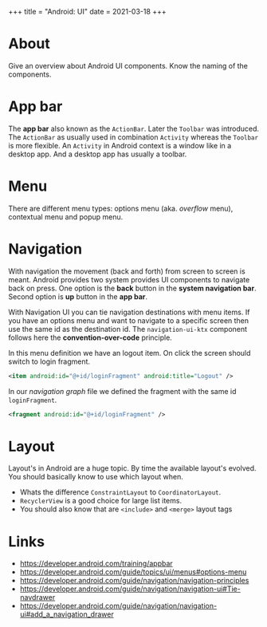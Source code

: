 +++
title = "Android: UI"
date = 2021-03-18
+++

# About
Give an overview about Android UI components. Know the naming of the components.

# App bar
The __app bar__ also known as the `ActionBar`. Later the `Toolbar` was introduced. The `ActionBar` as usually used in combination `Activity` whereas the `Toolbar` is more flexible.
An `Activity` in Android context is a window like in a desktop app. And a desktop app has usually a toolbar.

# Menu
There are different menu types: options menu (aka. _overflow_ menu), contextual menu and popup menu.

# Navigation
With navigation the movement (back and forth) from screen to screen is meant. Android provides two system provides UI components to navigate back on press. One option is the __back__ button in the __system navigation bar__. Second option is __up__ button in the __app bar__.

With Navigation UI you can tie navigation destinations with menu items. If you have an options menu and want to navigate to a specific screen then use the same id as the destination id. The `navigation-ui-ktx` component follows here the __convention-over-code__ principle.

In this menu definition we have an logout item. On click the screen should switch to login fragment.
```xml
<item android:id="@+id/loginFragment" android:title="Logout" />
```

In our _navigation graph_ file we defined the fragment with the same id `loginFragment`.
```xml
<fragment android:id="@+id/loginFragment" />
```

# Layout
Layout's in Android are a huge topic. By time the available layout's evolved. You should basically know to use which layout when. 
* Whats the difference `ConstraintLayout` to `CoordinatorLayout`. 
* `RecyclerView` is a good choice for large list items. 
* You should also know that are `<include>` and `<merge>` layout tags

# Links
* https://developer.android.com/training/appbar
* https://developer.android.com/guide/topics/ui/menus#options-menu
* https://developer.android.com/guide/navigation/navigation-principles
* https://developer.android.com/guide/navigation/navigation-ui#Tie-navdrawer
* https://developer.android.com/guide/navigation/navigation-ui#add_a_navigation_drawer
